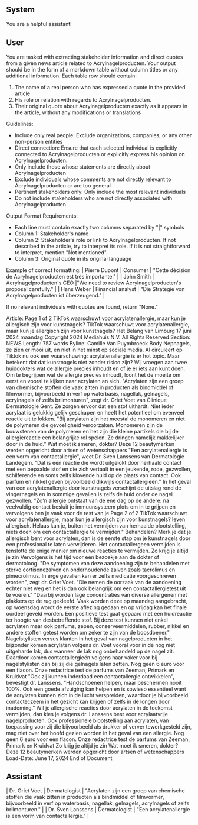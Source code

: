 ## System

You are a helpful assistant!

## User


You are tasked with extracting stakeholder information and direct quotes from a given news article related to Acrylnagelproducten. Your output should be in the form of a markdown table without column titles or any additional information. Each table row should contain:
1. The name of a real person who has expressed a quote in the provided article
2. His role or relation with regards to Acrylnagelproducten.
3. Their original quote about Acrylnagelproducten exactly as it appears in the article, without any modifications or translations

Guidelines:
- Include only real people: Exclude organizations, companies, or any other non-person entities
- Direct connection: Ensure that each selected individual is explicitly connected to Acrylnagelproducten or explicitly express his opinion on Acrylnagelproducten.
- Only include those whose statements are directly about Acrylnagelproducten
- Exclude individuals whose comments are not directly relevant to Acrylnagelproducten or are too general
- Pertinent stakeholders only: Only include the most relevant individuals
- Do not include stakeholders who are not directly associated with Acrylnagelproducten

Output Format Requirements:
- Each line must contain exactly two columns separated by "|" symbols
- Column 1: Stakeholder's name
- Column 2: Stakeholder's role or link to Acrylnagelproducten. If not described in the article, try to interpret its role. If it is not straightforward to interpret, mention "Not mentioned".
- Column 3: Original quote in its original language

Example of correct formatting:
| Pierre Dupont | Consumer | "Cette décision de Acrylnagelproducten est très importante." |
| John Smith | Acrylnagelproducten's CEO |"We need to review Acrylnagelproducten's proposal carefully." |
| Hans Weber | Financial analyst | "Die Strategie von Acrylnagelproducten ist überzeugend." |

If no relevant individuals with quotes are found, return "None."

Article:
Page 1 of 2
TikTok waarschuwt voor acrylatenallergie, maar kun je allergisch zijn voor kunstnagels?
TikTok waarschuwt voor acrylatenallergie, maar kun je allergisch zijn voor 
kunstnagels?
Het Belang van Limburg
17 juni 2024 maandag
Copyright 2024 Mediahuis N.V. All Rights Reserved
Section: NEWS
Length: 757 words
Byline: Camille Van Puymbroeck
Body
Nepnagels, ze zien er mooi uit, en niet in het minst op sociale media. Al circuleert op Tiktok nu ook een 
waarschuwing: acrylatenallergie is er hot topic. Maar betekent dat dat kunstnagels niet zonder risico zijn? Wij 
vroegen aan twee huiddokters wat de allergie precies inhoudt en of je er iets aan kunt doen.
Om te begrijpen wat de allergie precies inhoudt, loont het de moeite om eerst en vooral te kijken naar acrylaten an 
sich. "Acrylaten zijn een groep van chemische stoffen die vaak zitten in producten als bindmiddel of filmvormer, 
bijvoorbeeld in verf op waterbasis, nagellak, gelnagels, acrylnagels of zelfs brilmonturen", zegt dr. Griet Voet van 
Clinique Dermatologie Gent. Ze zorgen ervoor dat een stof uithardt. 
Niet ieder acrylaat is gelukkig gelijk geschapen en heeft het potentieel om evenveel reactie uit te lokken.
"Bij acrylaten zijn het meestal de monomeren en niet de polymeren die gevoeligheid veroorzaken. Monomeren zijn 
de bouwstenen van de polymeren en het zijn die kleine partikels die bij de allergiereactie een belangrijke rol 
spelen. Ze dringen namelijk makkelijker door in de huid."
Wat moet ik smeren, dokter? Deze 12 beautymerken werden opgericht door artsen of wetenschappers
"Een acrylatenallergie is een vorm van contactallergie", weet Dr. Sven Lanssens van Dermatologie Landegem. 
"Dat is een reactie die wordt uitgelokt door herhaald contact met een bepaalde stof en die zich vertaalt in een 
jeukende, rode, gezwollen, schilferende en soms zelfs klovende huid op de plaats van contact. Ook parfum en 
nikkel geven bijvoorbeeld dikwijls contactallergieën."
In het geval van een acrylatenallergie door kunstnagels verschijnt de uitslag rond de vingernagels en in sommige 
gevallen is zelfs de huid onder de nagel gezwollen. "Zo'n allergie ontstaat van de ene dag op de andere: na 
veelvuldig contact besluit je immuunsysteem plots om in te grijpen en vervolgens ben je vaak voor de rest van je 
Page 2 of 2
TikTok waarschuwt voor acrylatenallergie, maar kun je allergisch zijn voor kunstnagels?
leven allergisch. Helaas kan je, buiten het vermijden van herhaalde blootstelling, niets doen om een contactallergie 
te vermijden."
Behandelen?
Merk je dat je allergisch bent voor acrylaten, dan is de eerste stap om je kunstnagels door een professional te 
laten verwijderen. Het contactallergeen vermijden is tenslotte de enige manier om nieuwe reacties te vermijden.
Zo krijg je altijd je zin
Vervolgens is het tijd voor een bezoekje aan de dokter of dermatoloog.
"De symptomen van deze aandoening zijn te behandelen met sterke cortisonezalven en onderhoudende zalven 
zoals tacrolimus en pimecrolimus. In erge gevallen kan er zelfs medicatie voorgeschreven worden", zegt dr. Griet 
Voet. "Die nemen de oorzaak van de aandoening echter niet weg en het is dan ook belangrijk om een 
contactallergietest uit te voeren."
"Daarbij worden lage concentraties van diverse allergenen met plakkers op de rug gekleefd. Vaak worden deze op 
maandag aangebracht, op woensdag wordt de eerste aflezing gedaan en op vrijdag kan het finale oordeel geveld 
worden. Een positieve test gaat gepaard met een huidreactie ter hoogte van desbetreffende stof. Bij deze test 
kunnen niet enkel acrylaten maar ook parfums, zepen, conserveermiddelen, rubber, nikkel en andere stoffen 
getest worden om zeker te zijn van de boosdoener."
Nagelstylisten versus klanten
In het geval van nagelproducten in het bijzonder komen acrylaten volgens dr. Voet vooral voor in de nog niet 
uitgeharde lak, dus wanneer de lak nog onbehandeld op de nagel zit. Daardoor komen contactallergieën volgens 
haar vaker voor bij nagelstylisten dan bij zij die gelnagels laten zetten.
Nog geen 6 euro voor een flacon. Onze redactrice test de parfums van Zeeman, Primark en Kruidvat
"Ook zij kunnen inderdaad een contactallergie ontwikkelen", bevestigt dr. Lanssens. "Handschoenen helpen, maar 
beschermen nooit 100%. Ook een goede afzuiging kan helpen en is sowieso essentieel want de acrylaten kunnen 
zich in de lucht verspreiden, waardoor je bijvoorbeeld contacteczeem in het gezicht kan krijgen of zelfs in de longen 
door inademing."
Wil je allergische reacties door acrylaten in de toekomst vermijden, dan kies je volgens dr. Lanssens best voor 
acrylaatvrije nagelproducten. Ook professionele blootstelling aan acrylaten, van toepassing voor zij die 
bijvoorbeeld als drukker of verver tewerkgesteld zijn, mag niet over het hoofd gezien worden in het geval van een 
allergie.
Nog geen 6 euro voor een flacon. Onze redactrice test de parfums van Zeeman, Primark en Kruidvat
Zo krijg je altijd je zin
Wat moet ik smeren, dokter? Deze 12 beautymerken werden opgericht door artsen of wetenschappers
Load-Date: June 17, 2024
End of Document
        

## Assistant

| Dr. Griet Voet | Dermatologist | "Acrylaten zijn een groep van chemische stoffen die vaak zitten in producten als bindmiddel of filmvormer, bijvoorbeeld in verf op waterbasis, nagellak, gelnagels, acrylnagels of zelfs brilmonturen." |
| Dr. Sven Lanssens | Dermatologist | "Een acrylatenallergie is een vorm van contactallergie." |

